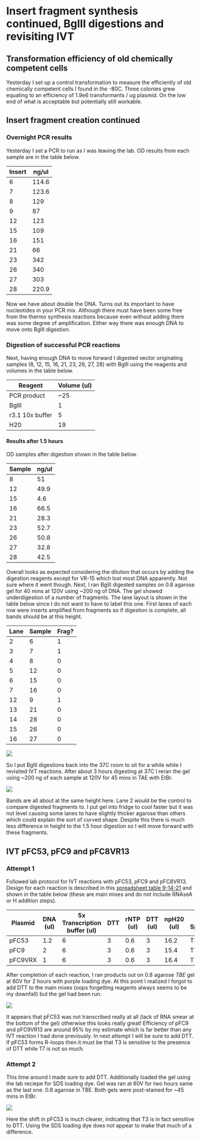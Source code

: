 # Insert fragment synthesis continued, BglII digestions and revisiting IVT

## Transformation efficiency of old chemically competent cells

Yesterday I set up a control transformation to measure the efficiently
of old chemically competent cells I found in the -80C. Three colonies
grew equating to an efficiency of 1.9e6 transformants / ug plasmid. On
the low end of what is acceptable but potentially still workable.


## Insert fragment creation continued

### Overnight PCR results

Yesterday I set a PCR to run as I was leaving the lab. OD results
from each sample are in the table below.

| Insert | ng/ul |
|--------|-------|
| 6      | 114.6 |
| 7      | 123.6 |
| 8      | 129   |
| 9      | 87    |
| 12     | 123   |
| 15     | 109   |
| 16     | 151   |
| 21     | 66    |
| 23     | 342   |
| 26     | 340   |
| 27     | 303   |
| 28     | 220.9 |

Now we have about double the DNA. Turns out its important to have
nucleotides in your PCR mix. Although there must have been some free
from the thermo synthesis reactions because even without adding there
was some degree of amplification. Either way there was enough DNA to
move onto BglII digestion.

### Digestion of successful PCR reactions

Next, having enough DNA to move forward I digested vector originating
samples (8, 12, 15, 16, 21, 23, 26, 27, 28) with BglII using the reagents and volumes in the table below.

| Reagent         | Volume (ul) |
| --------------- | ----------- |
| PCR product     | ~25         |
| BglII           | 1           |
| r3.1 10x buffer | 5           |
| H20             | 19          |



#### Results after 1.5 hours

OD samples after digestion shown in the table below.

| Sample | ng/ul |
|--------|-------|
| 8      | 51    |
| 12     | 49.9  |
| 15     | 4.6   |
| 16     | 66.5  |
| 21     | 28.3  |
| 23     | 52.7  |
| 26     | 50.8  |
| 27     | 32.8  |
| 28     | 42.5  |

Overall looks as expected considering the dilution that occurs by
adding the digestion reagents except for VR-15 which lost most DNA
apparently. Not sure where it went though. Next, I ran BglII digested samples on 0.8 agarose gel for 40 mins at 120V using ~200 ng of DNA.
The gel showed underdigestion of a number of fragments. The lane layout is shown in the table below since I do not want to have to
label this one. First lanes of each row were inserts amplified from
fragments so if digestion is complete, all bands should be at
this height.

| Lane | Sample | Frag? |
|------|--------|-------|
| 2    | 6      | 1     |
| 3    | 7      | 1     |
| 4    | 8      | 0     |
| 5    | 12     | 0     |
| 6    | 15     | 0     |
| 7    | 16     | 0     |
| 12   | 9      | 1     |
| 13   | 21     | 0     |
| 14   | 28     | 0     |
| 15   | 26     | 0     |
| 16   | 27     | 0     |

![](images/assorted/2021-09-14_10h24m15s-PCR-BglII-digestion-fragments.jpg)

So I put BglII digestions back into the 37C room to sit for a while while I revisited IVT reactions. After about 3 hours digesting at 37C I reran the gel using ~200 ng of each sample at 120V for 45 mins in TAE with EtBr.

![](images/assorted/VR-inserts-BglII-digest-3hr-9-14-21.svg)

Bands are all about at the same height here. Lane 2 would be the
control to compare digested fragments to. I put gel into fridge to
cool faster but it was not level causing some lanes to have slightly thicker agarose than others which could explain the sort of curved shape. Despite this there is much less difference in height to
the 1.5 hour digestion so I will move forward with these fragments.


## IVT pFC53, pFC9 and pFC8VR13

### Attempt 1

Followed lab protocol for IVT reactions with pFC53, pFC9 and pFC8VR13.
Design for each reaction is described in this [spreadsheet table 9-14-21](https://docs.google.com/spreadsheets/d/1MHvlWMkcTyaiC89gw1SH2E4P3L9vcjeuG9Od9_k7VZA/edit?usp=sharing) and shown in the table below (these are main mixes and do not include RNAseA or H addition steps).

| Plasmid | DNA (ul) | 5x Transcription buffer (ul) | DTT | rNTP (ul) | DTT (ul) | npH20 (ul) | Pol Species |
|---------|----------|------------------------------|-----|-----------|----------|------------|-------------|
| pFC53   |      1.2 |                            6 |   3 |       0.6 |        3 |       16.2 | T3          |
| pFC9    |        2 |                            6 |   3 |       0.6 |        3 |       15.4 | T7          |
| pFC9VRX |        1 |                            6 |   3 |       0.6 |        3 |       16.4 | T7          |

After completion of each reaction, I ran products out on 0.8 agarose
*TBE* gel at 60V for 2 hours with purple loading dye. At this point I realized I forgot to
add DTT to the main mixes (oops forgetting reagents always seems to
be my downfall) but the gel had been run.

![](images/assorted/IVTpFC53-9-9VR13-9-14-21.svg)

It appears that pFC53 was not transcribed really at all (lack of RNA smear at the bottom of the gel) otherwise this looks really great! Efficiency of pFC9 and pFC9VR13 are around 95% by my estimate which is
far better than any IVT reaction I had done previously. In next attempt I will be sure to add DTT. If pFC53 forms R-loops then
it must be that T3 is sensitive to the presence of DTT while T7 is not
so much.

### Attempt 2

This time around I made sure to add DTT. Additionally loaded the
gel using the lab reciepe for SDS loading dye. Gel was ran at 60V
for two hours same as the last one. 0.8 agarose in TBE. Both gels were
post-stained for ~45 mins in EtBr.

![](images/assorted/IVT-pFC53-9-9VR13-attempt-2-9-14-21.svg)

Here the shift in pFC53 is much clearer, indicating that T3 is
in fact sensitive to DTT. Using the SDS loading dye does not appear
to make that much of a difference.

